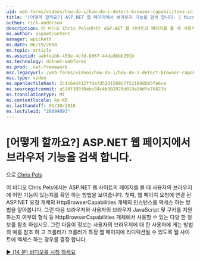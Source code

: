```yaml
---
uid: web-forms/videos/how-do-i/how-do-i-detect-browser-capabilities-in-aspnet-web-pages
title: '[어떻게 할까요?] ASP.NET 웹 페이지에서 브라우저 기능을 검색 합니다. | Microsoft Docs'
author: rick-anderson
description: 이 비디오 Chris Pels에서는 ASP.NET 웹 사이트의 페이지를 볼 때 사용자의 브라우저에 어떤 기능이 있는지를 확인 하는 방법을 보여줍니다. 첫째, 자세한 acc. 하는 방법...
ms.author: aspnetcontent
manager: wpickett
ms.date: 06/19/2008
ms.topic: article
ms.assetid: aabfeabb-459e-4cfd-b067-44da3bbb291b
ms.technology: dotnet-webforms
ms.prod: .net-framework
msc.legacyurl: /web-forms/videos/how-do-i/how-do-i-detect-browser-capabilities-in-aspnet-web-pages
msc.type: video
ms.openlocfilehash: 3c1c644412ffdafd52d1589b7f52188db85fe6ce
ms.sourcegitcommit: a510f38930abc84c4b302029d019a34dfe76823b
ms.translationtype: MT
ms.contentlocale: ko-KR
ms.lasthandoff: 01/30/2018
ms.locfileid: "28884093"
---
```

<a name="how-do-i-detect-browser-capabilities-in-aspnet-web-pages"></a>[어떻게 할까요?] ASP.NET 웹 페이지에서 브라우저 기능을 검색 합니다.
====================
으로 [Chris Pels](https://twitter.com/chrispels)

이 비디오 Chris Pels에서는 ASP.NET 웹 사이트의 페이지를 볼 때 사용자의 브라우저에 어떤 기능이 있는지를 확인 하는 방법을 보여줍니다. 첫째, 웹 페이지 요청에 연결 된 ASP.NET 요청 개체의 HttpBrowserCapabilities 개체의 인스턴스를 액세스 하는 방법을 알아봅니다. 그런 다음 브라우저와 사용자의 브라우저 JavaScript 및 쿠키를 지원 하는지 여부의 형식 등 HttpBrowserCapabilities 개체에서 사용할 수 있는 다양 한 정보를 참조 하십시오. 그런 다음이 정보는 사용자의 브라우저에 대 한 사용자에 게는 방법의 예를 참조 하 고 크롤러가 크롤러가 특정 웹 페이지에 리디렉션될 수 있도록 웹 사이트에 액세스 하는 경우를 결정 합니다.

[&#9654; (14 분) 비디오를 시청 하세요](https://channel9.msdn.com/Blogs/ASP-NET-Site-Videos/how-do-i-detect-browser-capabilities-in-aspnet-web-pages)
